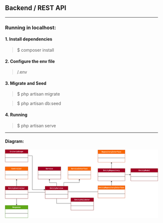 ## Backend / REST API
___
### Running in localhost:
#### 1. Install dependencies
> $ composer install

#### 2. Configure the env file
> /.env

#### 3. Migrate and Seed
> $ php artisan migrate  

> $ php artisan db:seed

#### 4. Running
> $ php artisan serve

___
#### Diagram:
![Class diagram](diagram.png)
